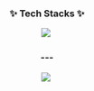 <h3 align="center">✨ Tech Stacks ✨</h3>

<div align="center">
  <img src="https://img.shields.io/badge/c-A8B9CC.svg?style=for-the-badge&logo=c&logoColor=black" />&nbsp
</div>

<h3 align="center">---</h3>

<div align="center">
  <img src="https://img.shields.io/badge/-42-black?style=for-the-badge&logo=42&logoColor=white" />&nbsp
